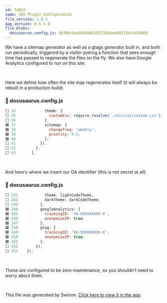```yaml
---
id: faNzX
name: SEO Plugin Configuration
file_version: 1.0.1
app_version: 0.6.1-0
file_blobs:
  docusaurus.config.js: 86394cbba54d4d81d55732abed401764c4d3406d
---
```


We have a sitemap generator as well as a gtags generator built in, and both run periodically, triggered by a visitor poking a function that sees enough time has passed to regenerate the files on the fly. We also have Google Analytics configured to run on this site.

<br/>

Here we define how often the site map regenerates itself (it will always be rebuilt in a production build)
<!-- NOTE-swimm-snippet: the lines below link your snippet to Swimm -->
### 📄 docusaurus.config.js
```javascript
⬜ 34             theme: {
⬜ 35               customCss: require.resolve('./src/css/custom.css'),
⬜ 36             },
🟩 37             sitemap: {
🟩 38               changefreq: 'weekly',
🟩 39               priority: 0.5,
🟩 40             },
⬜ 41           }),
⬜ 42         ],
⬜ 43       ],
```

<br/>

And here's where we insert our GA identifier (this is not secret at all)
<!-- NOTE-swimm-snippet: the lines below link your snippet to Swimm -->
### 📄 docusaurus.config.js
```javascript
⬜ 241            theme: lightCodeTheme,
⬜ 242            darkTheme: darkCodeTheme,
⬜ 243          },
🟩 244          googleAnalytics: {
🟩 245            trackingID: 'XX-XXXXXXXXX-X',
🟩 246            anonymizeIP: true,
🟩 247          },
🟩 248          gtag: {
🟩 249            trackingID: 'XX-XXXXXXXXX-X',
🟩 250            anonymizeIP: true,        
🟩 251          },
⬜ 252        }),
⬜ 253    });
```

<br/>

These are configured to be zero-maintenance, so you shouldn't need to worry about them.

<br/>

This file was generated by Swimm. [Click here to view it in the app](https://swimm.io/link?l=c3dpbW0lM0ElMkYlMkZyZXBvcyUyRloybDBhSFZpSlROQkpUTkJaRzlqY3k1emQybHRiUzVwYnlVelFTVXpRWE4zYVcxdGFXOCUzRCUyRmRvY3MlMkZmYU56WA==).